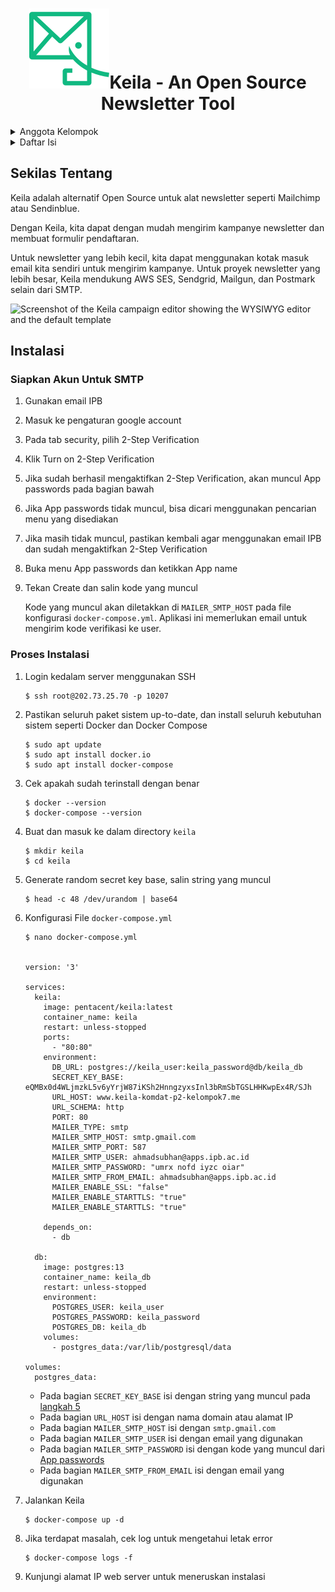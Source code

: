 <h1 align="center"><img src="./logo.svg" alt="The Keila logo is a stylized elephant">Keila - An Open Source Newsletter Tool</h1>

<details>
  <summary>Anggota Kelompok</summary>
  <ul>
    <li>G6401221021 - Maulana Ahmad Baihaqi</li>
    <li>G6401221023 - Ahmad Subhan Daryhadi</li>
    <li>G6401221027 - Dicky Anugrah</li>
    <li>G6401221029 - Sri Arini Ismayasari</li>
    <li>G6401221054 - Raihana Luthfia</li>
  </ul>
</details>

<details>
  <summary>Daftar Isi</summary>
  <ol>
    <li><a href="#sekilas-tentang">Sekilas Tentang</a></li>
    <li><a href="#instalasi">Instalasi</a>
      <ul>
        <li><a href="#siapkan-akun-untuk-smtp">Siapkan Akun Untuk SMTP</a></li>
        <li><a href="#proses-instalasi">Proses Instalasi</a></li>
      </ul>
    </li>
  </ol>
</details>

## Sekilas Tentang
Keila adalah alternatif Open Source untuk alat newsletter seperti Mailchimp atau Sendinblue.

Dengan Keila, kita dapat dengan mudah mengirim kampanye newsletter dan membuat formulir pendaftaran.

Untuk newsletter yang lebih kecil, kita dapat menggunakan kotak masuk email kita sendiri untuk mengirim kampanye. Untuk proyek newsletter yang lebih besar, Keila mendukung AWS SES, Sendgrid, Mailgun, dan Postmark selain dari SMTP.

![Screenshot of the Keila campaign editor showing the WYSIWYG editor and the default template](https://www.keila.io/_astro/keila-2024-05-01.BUp8L2VZ.png)

## Instalasi

### Siapkan Akun Untuk SMTP
1.  Gunakan email IPB
2.  Masuk ke pengaturan google account
3.  Pada tab security, pilih 2-Step Verification
4.  Klik Turn on 2-Step Verification
5.  Jika sudah berhasil mengaktifkan 2-Step Verification, akan muncul App passwords pada bagian bawah
6.  Jika App passwords tidak muncul, bisa dicari menggunakan pencarian menu yang disediakan
7.  Jika masih tidak muncul, pastikan kembali agar menggunakan email IPB dan sudah mengaktifkan 2-Step Verification
8.  Buka menu App passwords dan ketikkan App name
9.  Tekan Create dan salin kode yang muncul

    Kode yang muncul akan diletakkan di `MAILER_SMTP_HOST` pada file konfigurasi `docker-compose.yml`. Aplikasi ini memerlukan email untuk mengirim kode verifikasi ke user.

### Proses Instalasi

1.  Login kedalam server menggunakan SSH
    ```
    $ ssh root@202.73.25.70 -p 10207
    ```

2.  Pastikan seluruh paket sistem up-to-date, dan install seluruh kebutuhan sistem seperti Docker dan Docker Compose
    ```
    $ sudo apt update
    $ sudo apt install docker.io
    $ sudo apt install docker-compose
    ```

3.  Cek apakah sudah terinstall dengan benar
    ```
    $ docker --version
    $ docker-compose --version
    ```

4.  Buat dan masuk ke dalam directory `keila`
    ```
    $ mkdir keila
    $ cd keila
    ```

5.  <span id="langkah5">Generate random secret key base, salin string yang muncul</span>
    ```
    $ head -c 48 /dev/urandom | base64
    ```

6. Konfigurasi File `docker-compose.yml`
    ```
    $ nano docker-compose.yml


    version: '3'

    services:
      keila:
        image: pentacent/keila:latest
        container_name: keila
        restart: unless-stopped
        ports:
          - "80:80"
        environment:
          DB_URL: postgres://keila_user:keila_password@db/keila_db
          SECRET_KEY_BASE: eQMBx0d4WLjmzkL5v6yYrjW87iKSh2HnngzyxsInl3bRmSbTGSLHHKwpEx4R/SJh
          URL_HOST: www.keila-komdat-p2-kelompok7.me
          URL_SCHEMA: http
          PORT: 80
          MAILER_TYPE: smtp
          MAILER_SMTP_HOST: smtp.gmail.com
          MAILER_SMTP_PORT: 587
          MAILER_SMTP_USER: ahmadsubhan@apps.ipb.ac.id
          MAILER_SMTP_PASSWORD: "umrx nofd iyzc oiar"
          MAILER_SMTP_FROM_EMAIL: ahmadsubhan@apps.ipb.ac.id
          MAILER_ENABLE_SSL: "false"
          MAILER_ENABLE_STARTTLS: "true"
          MAILER_ENABLE_STARTTLS: "true"

        depends_on:
          - db

      db:
        image: postgres:13
        container_name: keila_db
        restart: unless-stopped
        environment:
          POSTGRES_USER: keila_user
          POSTGRES_PASSWORD: keila_password
          POSTGRES_DB: keila_db
        volumes:
          - postgres_data:/var/lib/postgresql/data

    volumes:
      postgres_data:
    ```
    - Pada bagian `SECRET_KEY_BASE` isi dengan string yang muncul pada [langkah 5](#langkah5)
    - Pada bagian `URL_HOST` isi dengan nama domain atau alamat IP
    - Pada bagian `MAILER_SMTP_HOST` isi dengan `smtp.gmail.com`
    - Pada bagian `MAILER_SMTP_USER` isi dengan email yang digunakan
    - Pada bagian `MAILER_SMTP_PASSWORD` isi dengan kode yang muncul dari [App passwords](#siapkan-akun-untuk-SMTP)
    - Pada bagian `MAILER_SMTP_FROM_EMAIL` isi dengan email yang digunakan

7.  Jalankan Keila
    ```
    $ docker-compose up -d
    ```

8.  Jika terdapat masalah, cek log untuk mengetahui letak error
    ```
    $ docker-compose logs -f
    ```

9.  Kunjungi alamat IP web server untuk meneruskan instalasi
